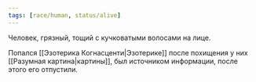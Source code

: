 ```yaml
---
tags: [race/human, status/alive]
---
```


Человек, грязный, тощий с кучковатыми волосами на лице.

Попался [[Эзотерика Когнасценти|Эзотерике]] после похищения у них [[Разумная картина|картины]], был источником информации, после этого его отпустили.
